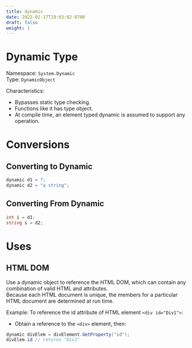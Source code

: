 ```yaml
---
title: dynamic
date: 2022-02-17T19:03:02-0700
draft: false
weight: 1
---
```


# Dynamic Type
Namespace: `System.Dynamic`  
Type: `DynamicObject`  

Characteristics:
- Bypasses static type checking.
- Functions like it has type object.
- At compile time, an element typed dynamic is assumed to support any operation.

# Conversions
## Converting to Dynamic
```cs
dynamic d1 = 7;
dynamic d2 = "a string";
```

## Converting From Dynamic
```cs
int i = d1;
string s = d2;
```

# Uses
## HTML DOM
Use a dynamic object to reference the HTML DOM, which can contain any combination of valid HTML and attributes.  
Because each HTML document is unique, the members for a particular HTML document are determined at run time.

Example: To reference the id attribute of HTML element `<div id="Div1">`:
- Obtain a reference to the `<div>` element, then:
```cs
dynamic divElem = divElement.GetProperty("id");
divElem.id // returns "Div1"
```
